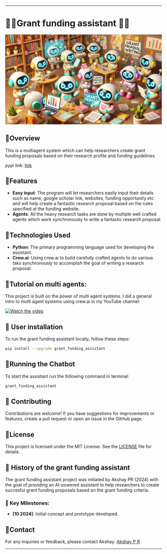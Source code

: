 
----------------------------------------------------------------------------------------------------------------------------------------------------------------------------------------------

# 🍁🍁Grant funding assistant 🍁🍁

![Grant funding assistant](joyful_bots_collaborating.jpg)

## 🚀Overview 

This is a multiagent system which can help researchers create grant funding proposals based on their research profile and funding guidelines.

pypi link: [link](https://pypi.org/project/grant-funding-assistant/)

## 🚀Features 
- **Easy input**: The program will let researchers easily input their details such as name, google scholar link, websites, funding opportunity etc and will 
                   help create a fantastic research proposal based on the rules specified at the funding website.
- **Agents**: All the heavy research tasks are done by multiple well crafted agents which work synchronously to write a fantastic research proposal. 

## 🚀Technologies Used 
- **Python**: The primary programming language used for developing the assistant.
- **Crew.ai**: Using crew.ai to build carefully crafted agents to do various taks synchronously to accomplish the goal of writing a research proposal.

## 🚀Tutorial on multi agents:

This project is built on the power of multi agent systems. I did a general intro to multi agent systems using crew.ai in my YouTube channel:

[![Watch the video](https://img.youtube.com/vi/T9zm4ya8G8A/maxresdefault.jpg)](https://www.youtube.com/watch?v=T9zm4ya8G8A&t=1613s)



## 🚀 User installation 
To run the grant funding assistant locally, follow these steps:

   ```bash
  pip install --upgrade grant_funding_assistant
   ```

## 🚀Running the Chatbot 
To start the assistant run the following command in terminal:
```bash
grant_funding_assistant
```


## 🚀 Contributing 
Contributions are welcome! If you have suggestions for improvements or features, create a pull request or open an issue in the GitHub page.

## 🚀License 
This project is licensed under the MIT License. See the [LICENSE](LICENSE.txt) file for details.


## 🚀 History of the grant funding assistant

The grant funding assistant project was initiated by Akshay PR (2024) with the goal of providing an AI-powered assistant to help researchers to create succesful grant funding proposals
based on the grant funding criteria. 


### 🚀 Key Milestones:
- **[10 2024]**: Initial concept and prototype developed.


## 🚀Contact
For any inquiries or feedback, please contact Akshay: [Akshay P R](mailto:akshaypr314159@gmail.com)

-----------------------------------------------------------------------------------------------------------------------------------------------------------------------


